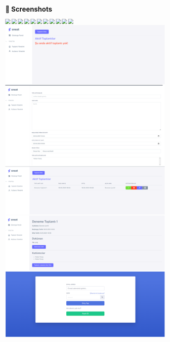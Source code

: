 ## 	:camera_flash: Screenshots

<img src="https://github.com/hakanyavaseng/at-meeting-project/blob/main/Screenshots/create-user.png?raw=true"></a>
<img src="https://github.com/hakanyavaseng/at-meeting-project/blob/main/Screenshots/create-user-mail.png?raw=true"></a>
<img src="https://github.com/hakanyavaseng/at-meeting-project/blob/main/Screenshots/user-login.png?raw=true"></a>
<img src="https://github.com/hakanyavaseng/at-meeting-project/blob/main/Screenshots/user-login-jwt.png?raw=true"></a>
<img src="https://github.com/hakanyavaseng/at-meeting-project/blob/main/Screenshots/jwt-test-401.png?raw=true"></a>
<img src="https://github.com/hakanyavaseng/at-meeting-project/blob/main/Screenshots/jwt-test-200.png?raw=true"></a>
<img src="https://github.com/hakanyavaseng/at-meeting-project/blob/main/Screenshots/create-meeting.png?raw=true"></a>
<img src="https://github.com/hakanyavaseng/at-meeting-project/blob/main/Screenshots/create-meeting-mail.png?raw=true"></a>
<img src="https://github.com/hakanyavaseng/at-meeting-project/blob/main/Screenshots/update-meeting.png?raw=true"></a>
<img src="https://github.com/hakanyavaseng/at-meeting-project/blob/main/Screenshots/update-meeting-test.png?raw=true"></a>
<img src="https://github.com/hakanyavaseng/at-meeting-project/blob/main/Screenshots/delete-meeting.png?raw=true"></a>
<br>
<img src="https://github.com/hakanyavaseng/AT-MeetingApp-Project/blob/main/Screenshots/admin-meeting.png?raw=true"></a>
<img src="https://github.com/hakanyavaseng/AT-MeetingApp-Project/blob/main/Screenshots/admin-meeting-create.png?raw=true"></a>
<img src="https://github.com/hakanyavaseng/AT-MeetingApp-Project/blob/main/Screenshots/admin-meeting-list.png?raw=true"></a>
<img src="https://github.com/hakanyavaseng/AT-MeetingApp-Project/blob/main/Screenshots/admin-meeting-details.png?raw=true"></a>
<img src="https://github.com/hakanyavaseng/AT-MeetingApp-Project/blob/main/Screenshots/admin-login.png?raw=true"></a>

